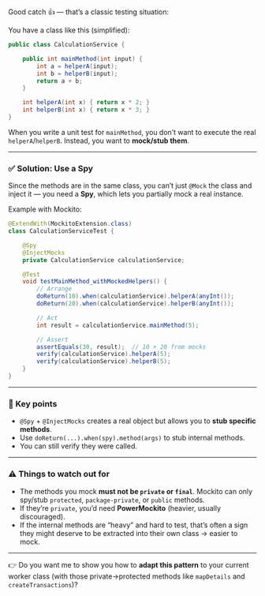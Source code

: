 Good catch 👍 — that’s a classic testing situation:

You have a class like this (simplified):

```java
public class CalculationService {

    public int mainMethod(int input) {
        int a = helperA(input);
        int b = helperB(input);
        return a + b;
    }

    int helperA(int x) { return x * 2; }
    int helperB(int x) { return x * 3; }
}
```

When you write a unit test for `mainMethod`, you don’t want to execute the real `helperA`/`helperB`. Instead, you want to **mock/stub them**.

---

### ✅ Solution: Use a **Spy**

Since the methods are in the same class, you can’t just `@Mock` the class and inject it — you need a **Spy**, which lets you partially mock a real instance.

Example with Mockito:

```java
@ExtendWith(MockitoExtension.class)
class CalculationServiceTest {

    @Spy
    @InjectMocks
    private CalculationService calculationService;

    @Test
    void testMainMethod_withMockedHelpers() {
        // Arrange
        doReturn(10).when(calculationService).helperA(anyInt());
        doReturn(20).when(calculationService).helperB(anyInt());

        // Act
        int result = calculationService.mainMethod(5);

        // Assert
        assertEquals(30, result);  // 10 + 20 from mocks
        verify(calculationService).helperA(5);
        verify(calculationService).helperB(5);
    }
}
```

---

### 🔑 Key points

* `@Spy` + `@InjectMocks` creates a real object but allows you to **stub specific methods**.
* Use `doReturn(...).when(spy).method(args)` to stub internal methods.
* You can still verify they were called.

---

### ⚠️ Things to watch out for

* The methods you mock **must not be `private` or `final`**. Mockito can only spy/stub `protected`, `package-private`, or `public` methods.
* If they’re `private`, you’d need **PowerMockito** (heavier, usually discouraged).
* If the internal methods are “heavy” and hard to test, that’s often a sign they might deserve to be extracted into their own class → easier to mock.

---

👉 Do you want me to show you how to **adapt this pattern** to your current worker class (with those private→protected methods like `mapDetails` and `createTransactions`)?
